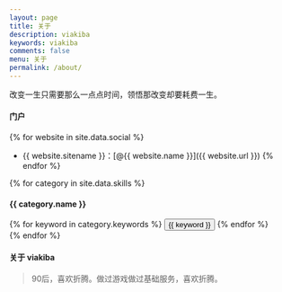 ```yaml
---
layout: page
title: 关于
description: viakiba
keywords: viakiba
comments: false
menu: 关于
permalink: /about/
---
```


改变一生只需要那么一点点时间，领悟那改变却要耗费一生。

#### 门户

{% for website in site.data.social %}
* {{ website.sitename }}：[@{{ website.name }}]({{ website.url }})
{% endfor %}

{% for category in site.data.skills %}
#### {{ category.name }}
<div class="btn-inline">
{% for keyword in category.keywords %}
<button class="btn btn-outline" type="button">{{ keyword }}</button>
{% endfor %}
</div>
{% endfor %}

#### 关于 viakiba
> 90后，喜欢折腾。做过游戏做过基础服务，喜欢折腾。
